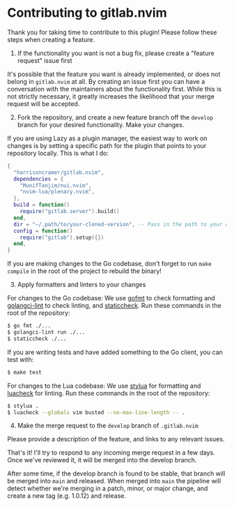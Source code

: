 # Contributing to gitlab.nvim

Thank you for taking time to contribute to this plugin! Please follow these steps when creating a feature.

1. If the functionality you want is not a bug fix, please create a "feature request" issue first

It's possible that the feature you want is already implemented, or does not belong in `gitlab.nvim` at all. By creating an issue first you can have a conversation with the maintainers about the functionality first. While this is not strictly necessary, it greatly increases the likelihood that your merge request will be accepted.

2. Fork the repository, and create a new feature branch off the `develop` branch for your desired functionality. Make your changes.

If you are using Lazy as a plugin manager, the easiest way to work on changes is by setting a specific path for the plugin that points to your repository locally. This is what I do:

```lua 
{
  "harrisoncramer/gitlab.nvim",
  dependencies = {
    "MunifTanjim/nui.nvim",
    "nvim-lua/plenary.nvim",
  },
  build = function()
    require("gitlab.server").build()
  end,
  dir = "~/.path/to/your-cloned-version", -- Pass in the path to your cloned repository
  config = function()
    require("gitlab").setup({})
  end,
}
```

If you are making changes to the Go codebase, don't forget to run `make compile` in the root of the project to rebuild the binary!

3. Apply formatters and linters to your changes

For changes to the Go codebase: We use <a href="https://pkg.go.dev/cmd/gofmt">gofmt</a> to check formatting and <a href="https://github.com/golangci/golangci-lint">golangci-lint</a> to check linting, and <a href="https://staticcheck.dev/">staticcheck</a>. Run these commands in the root of the repository:

```bash
$ go fmt ./...
$ golangci-lint run ./...
$ staticcheck ./...
```

If you are writing tests and have added something to the Go client, you can test with:

```bash
$ make test
```

For changes to the Lua codebase: We use <a href="https://github.com/JohnnyMorganz/StyLua">stylua</a> for formatting and <a href="https://github.com/mpeterv/luacheck">luacheck</a> for linting. Run these commands in the root of the repository:

```bash
$ stylua .
$ luacheck --globals vim busted --no-max-line-length -- .
```

4. Make the merge request to the `develop` branch of `.gitlab.nvim`

Please provide a description of the feature, and links to any relevant issues. 

That's it! I'll try to respond to any incoming merge request in a few days. Once we've reviewed it, it will be merged into the develop branch. 

After some time, if the develop branch is found to be stable, that branch will be merged into `main` and released. When merged into `main` the pipeline will detect whether we're merging in a patch, minor, or major change, and create a new tag (e.g. 1.0.12) and release.
